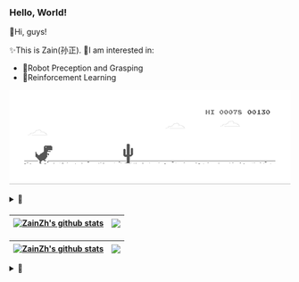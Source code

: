 ### Hello, World!
👋Hi, guys! 

✨This is Zain(孙正).
🤔I am interested in:
- 🤖️Robot Preception and Grasping 
- 🧠Reinforcement Learning


![Dino](https://raw.githubusercontent.com/praveenscience/praveenscience/master/dino.gif)

<details>
<summary>🌱</summary>
<pre><code>

<!--START_SECTION:waka-->
**I'm an Early 🐤** 

```text
🌞 Morning       53 commits       ██░░░░░░░░░░░░░░░░░░░░░░░   09.96 % 
🌆 Daytime      286 commits       █████████████░░░░░░░░░░░░   53.76 % 
🌃 Evening      184 commits       ████████░░░░░░░░░░░░░░░░░   34.59 % 
🌙 Night          9 commits       ░░░░░░░░░░░░░░░░░░░░░░░░░   01.69 % 

```
📅 **I'm Most Productive on Thursday** 

```text
Monday          92 commits       ████░░░░░░░░░░░░░░░░░░░░░   17.29 % 
Tuesday         64 commits       ███░░░░░░░░░░░░░░░░░░░░░░   12.03 % 
Wednesday      112 commits       █████░░░░░░░░░░░░░░░░░░░░   21.05 % 
Thursday       151 commits       ███████░░░░░░░░░░░░░░░░░░   28.38 % 
Friday          80 commits       ███░░░░░░░░░░░░░░░░░░░░░░   15.04 % 
Saturday        22 commits       █░░░░░░░░░░░░░░░░░░░░░░░░   04.14 % 
Sunday          11 commits       ░░░░░░░░░░░░░░░░░░░░░░░░░   02.07 % 

```


📊 **This Week I Spent My Time On** 

```text
⌚︎ Time Zone: Asia/Shanghai

💬 Programming Languages: 
Markdown                 1 hr 28 mins        ███████████░░░░░░░░░░░░░░   45.52 % 
YAML                     1 hr 10 mins        █████████░░░░░░░░░░░░░░░░   36.18 % 
Python                   33 mins             ████░░░░░░░░░░░░░░░░░░░░░   17.24 % 
Text                     2 mins              ░░░░░░░░░░░░░░░░░░░░░░░░░   01.05 % 

🔥 Editors: 
PyCharm                  1 hr 46 mins        █████████████░░░░░░░░░░░░   54.48 % 
VS Code                  1 hr 28 mins        ███████████░░░░░░░░░░░░░░   45.52 % 

💻 Operating System: 
Linux                    3 hrs 15 mins       █████████████████████████   100.00 % 

```

**I Mostly Code in Python** 

```text
Python                   11 repos            ██████████████░░░░░░░░░░░   57.89 % 
C++                      6 repos             ████████░░░░░░░░░░░░░░░░░   31.58 % 
Jupyter Notebook         1 repo              █░░░░░░░░░░░░░░░░░░░░░░░░   05.26 % 
C                        1 repo              █░░░░░░░░░░░░░░░░░░░░░░░░   05.26 % 

```



 Last Updated on 17/02/2023 01:40:24 UTC
<!--END_SECTION:waka-->
</code></pre>
</details>



#### 
| <a href="https://github.com/ZainZh/github-readme-stats"><img align="center" src="https://github-readme-stats-an0fxpx8x-zainzh.vercel.app/api/top-langs/?username=ZainZh&layout=compact&show_icons=true&include_all_commits=true&theme=buefy&hide_border=true" alt="ZainZh's github stats" /></a> | <a href="https://github.com/ZainZh/github-readme-stats"><img align="center" src="https://github-readme-stats-an0fxpx8x-zainzh.vercel.app/api/wakatime?username=ZainZh&layout=compact&theme=buefy&hide_border=true&langs_count=8" /></a> |
| ------------- | ------------- |

#### 
| <a href="https://github.com/ZainZh/github-readme-stats"><img align="center" src="https://github-readme-stats-an0fxpx8x-zainzh.vercel.app/api?username=ZainZh&show_icons=true&include_all_commits=true&theme=buefy&hide_border=true" alt="ZainZh's github stats" /></a> | <a href="https://github.com/ZainZh/github-readme-stats"><img align="center" src="https://github-readme-streak-stats.herokuapp.com/?user=ZainZh&layout=compact&theme=buefy&hide_border=true" /></a> |
| --- | --- |


<details>
<summary>💬</summary>
<pre><code>

Most Used Languages: The language that I used most in all projects.
Wakatime Stats: My working time stats in the past fourteen days.
Github stats: My growth process.
</code></pre>
</details>

<!--
**ZainZh/ZainZh** is a ✨ _special_ ✨ repository because its `README.md` (this file) appears on your GitHub profile.

Here are some ideas to get you started:

- 🔭 I’m currently working on ...
- 🌱 I’m currently learning ...
- 👯 I’m looking to collaborate on ...
- 🤔 I’m looking for help with ...
- 💬 Ask me about ...
- 📫 How to reach me: ...
- 😄 Pronouns: ...
- ⚡ Fun fact: ...
-->
